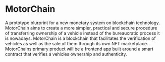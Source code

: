 #                                                                      MotorChain
A prototype blurprint for a new monetary system on blockchain technology. MotorChain aims to create a more simpler, practical and secure procedure of transferring ownership of a vehicle instead of the bureaucratic process it is nowadays.
MotorChain is a blockchain that facilitates the verification of vehicles as well as the sale of them through its own NFT marketplace.
MotorChains primary product will be a frontend app built around a smart contract that verifies a vehicles ownership and authenticity.

